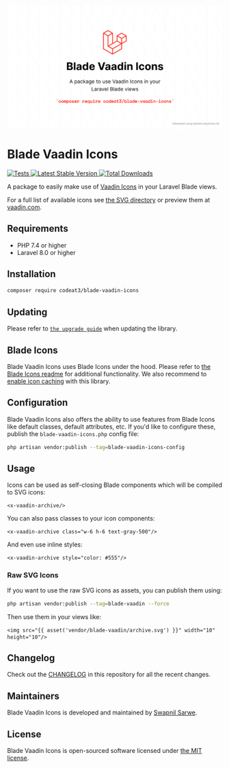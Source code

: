 <p align="center">
    <img src="./socialcard-blade-vaadin-icons.png" width="1280" title="Social Card Blade Vaadin Icons">
</p>

# Blade Vaadin Icons

<a href="https://github.com/codeat3/blade-vaadin-icons/actions?query=workflow%3ATests">
    <img src="https://github.com/codeat3/blade-vaadin-icons/workflows/Tests/badge.svg" alt="Tests">
</a>
<a href="https://packagist.org/packages/codeat3/blade-vaadin-icons">
    <img src="https://img.shields.io/packagist/v/codeat3/blade-vaadin-icons" alt="Latest Stable Version">
</a>
<a href="https://packagist.org/packages/codeat3/blade-vaadin-icons">
    <img src="https://img.shields.io/packagist/dt/codeat3/blade-vaadin-icons" alt="Total Downloads">
</a>

A package to easily make use of [Vaadin Icons](https://github.com/vaadin/vaadin-icons) in your Laravel Blade views.

For a full list of available icons see [the SVG directory](resources/svg) or preview them at [vaadin.com](https://vaadin.com/components/vaadin-icons).

## Requirements

- PHP 7.4 or higher
- Laravel 8.0 or higher

## Installation

```bash
composer require codeat3/blade-vaadin-icons
```

## Updating

Please refer to [`the upgrade guide`](UPGRADE.md) when updating the library.

## Blade Icons

Blade Vaadin Icons uses Blade Icons under the hood. Please refer to [the Blade Icons readme](https://github.com/blade-ui-kit/blade-icons) for additional functionality. We also recommend to [enable icon caching](https://github.com/blade-ui-kit/blade-icons#caching) with this library.

## Configuration

Blade Vaadin Icons also offers the ability to use features from Blade Icons like default classes, default attributes, etc. If you'd like to configure these, publish the `blade-vaadin-icons.php` config file:

```bash
php artisan vendor:publish --tag=blade-vaadin-icons-config
```

## Usage

Icons can be used as self-closing Blade components which will be compiled to SVG icons:

```blade
<x-vaadin-archive/>
```

You can also pass classes to your icon components:

```blade
<x-vaadin-archive class="w-6 h-6 text-gray-500"/>
```

And even use inline styles:

```blade
<x-vaadin-archive style="color: #555"/>
```

### Raw SVG Icons

If you want to use the raw SVG icons as assets, you can publish them using:

```bash
php artisan vendor:publish --tag=blade-vaadin --force
```

Then use them in your views like:

```blade
<img src="{{ asset('vendor/blade-vaadin/archive.svg') }}" width="10" height="10"/>
```

## Changelog

Check out the [CHANGELOG](CHANGELOG.md) in this repository for all the recent changes.

## Maintainers

Blade Vaadin Icons is developed and maintained by [Swapnil Sarwe](https://swapnilsarwe.com).

## License

Blade Vaadin Icons is open-sourced software licensed under [the MIT license](LICENSE.md).
